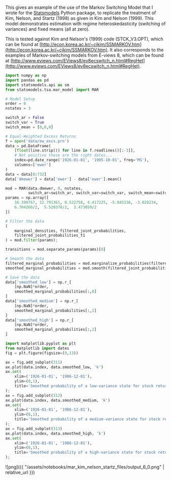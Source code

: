 
This gives an example of the use of the Markov Switching Model that I wrote for the [Statsmodels](https://github.com/statsmodels/statsmodels) Python package, to replicate the treatment of Kim, Nelson, and Startz (1998) as given in Kim and Nelson (1999). This model demonstrates estimation with regime heteroskedasticity (switching of variances) and fixed means (all at zero).

This is tested against Kim and Nelson's (1999) code (STCK_V3.OPT), which can be found at [http://econ.korea.ac.kr/~cjkim/SSMARKOV.htm](http://econ.korea.ac.kr/~cjkim/SSMARKOV.htm). It also corresponds to the examples of Markov-switching models from E-views 8, which can be found at [http://www.eviews.com/EViews8/ev8ecswitch_n.html#RegHet](http://www.eviews.com/EViews8/ev8ecswitch_n.html#RegHet).

<!-- TEASER_END -->


```python
import numpy as np
import pandas as pd
import statsmodels.api as sm
from statsmodels.tsa.mar_model import MAR
```


```python
# Model Setup
order = 0
nstates = 3

switch_ar = False
switch_var = True
switch_mean = [0,0,0]
```


```python
# Equal-Weighted Excess Returns
f = open('data/ew_excs.prn')
data = pd.DataFrame(
    [float(line.strip()) for line in f.readlines()[:-3]],
    # Not positive these are the right dates...
    index=pd.date_range('1926-01-01', '1995-10-01', freq='MS'),
    columns=['ewer']
)
data = data[0:732]
data['dmewer'] = data['ewer'] - data['ewer'].mean()
```


```python
mod = MAR(data.dmewer, 0, nstates,
          switch_ar=switch_ar, switch_var=switch_var, switch_mean=switch_mean)
params = np.array([
    16.399767, 12.791361, 0.522758, 4.417225, -5.845336, -3.028234,
    6.704260/2,  5.520378/2,  3.473059/2
])
```


```python
# Filter the data
(
    marginal_densities, filtered_joint_probabilities,
    filtered_joint_probabilities_t1
) = mod.filter(params);

transitions = mod.separate_params(params)[0]

# Smooth the data
filtered_marginal_probabilities = mod.marginalize_probabilities(filtered_joint_probabilities[1:])
smoothed_marginal_probabilities = mod.smooth(filtered_joint_probabilities, filtered_joint_probabilities_t1, transitions)

# Save the data
data['smoothed_low'] = np.r_[
    [np.NaN]*order,
    smoothed_marginal_probabilities[:,0]
]
data['smoothed_medium'] = np.r_[
    [np.NaN]*order,
    smoothed_marginal_probabilities[:,1]
]
data['smoothed_high'] = np.r_[
    [np.NaN]*order,
    smoothed_marginal_probabilities[:,2]
]
```


```python
import matplotlib.pyplot as plt
from matplotlib import dates
fig = plt.figure(figsize=(9,13))

ax = fig.add_subplot(311)
ax.plot(data.index, data.smoothed_low, 'k')
ax.set(
    xlim=('1926-01-01', '1986-12-01'),
    ylim=(0,1),
    title='Smoothed probability of a low-variance state for stock returns'
);
ax = fig.add_subplot(312)
ax.plot(data.index, data.smoothed_medium, 'k')
ax.set(
    xlim=('1926-01-01', '1986-12-01'),
    ylim=(0,1),
    title='Smoothed probability of a medium-variance state for stock returns'
);
ax = fig.add_subplot(313)
ax.plot(data.index, data.smoothed_high, 'k')
ax.set(
    xlim=('1926-01-01', '1986-12-01'),
    ylim=(0,1),
    title='Smoothed probability of a high-variance state for stock returns'
);
```


![png]({{ "/assets/notebooks/mar_kim_nelson_startz_files/output_6_0.png" | relative_url }})

